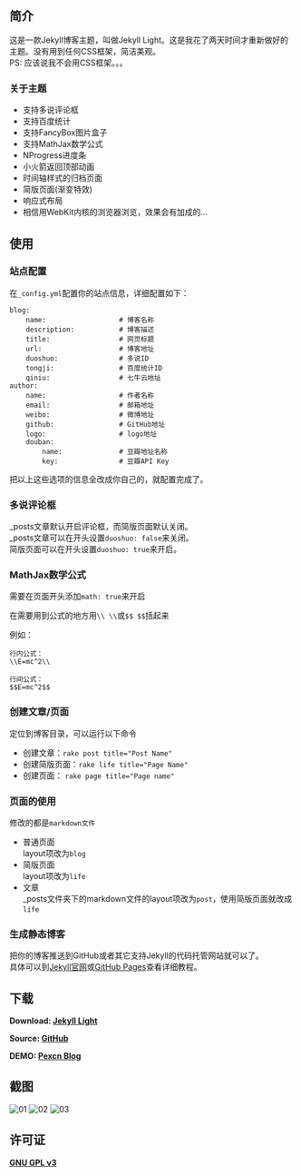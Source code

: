 ## 简介

这是一款Jekyll博客主题，叫做Jekyll Light。这是我花了两天时间才重新做好的主题。没有用到任何CSS框架，简洁美观。  
PS: 应该说我不会用CSS框架。。。

### 关于主题
* 支持多说评论框
* 支持百度统计
* 支持FancyBox图片盒子
* 支持MathJax数学公式
* NProgress进度条
* 小火箭返回顶部动画
* 时间轴样式的归档页面
* 简版页面(渐变特效)
* 响应式布局
* 相信用WebKit内核的浏览器浏览，效果会有加成的...


## 使用

### 站点配置
在`_config.yml`配置你的站点信息，详细配置如下：

	blog:
		name:                  # 博客名称
		description:           # 博客描述
		title:                 # 网页标题
		url:                   # 博客地址
		duoshuo:               # 多说ID
		tongji:                # 百度统计ID
		qiniu:                 # 七牛云地址
	author:
		name:                  # 作者名称
		email:                 # 邮箱地址
		weibo:                 # 微博地址
		github:                # GitHub地址
		logo:                  # logo地址
		douban:
			name:              # 豆瓣地址名称
			key:               # 豆瓣API Key

把以上这些选项的信息全改成你自己的，就配置完成了。

### 多说评论框
_posts文章默认开启评论框，而简版页面默认关闭。  
_posts文章可以在开头设置`duoshuo: false`来关闭。  
简版页面可以在开头设置`duoshuo: true`来开启。

### MathJax数学公式
需要在页面开头添加`math: true`来开启

在需要用到公式的地方用`\\ \\`或`$$ $$`括起来

例如：

	行内公式：
	\\E=mc^2\\

	行间公式：
	$$E=mc^2$$

### 创建文章/页面
定位到博客目录，可以运行以下命令

* 创建文章：`rake post title="Post Name"` 
* 创建简版页面：`rake life title="Page Name"`
* 创建页面： `rake page title="Page name"`

### 页面的使用
修改的都是`markdown文件`

* 普通页面  
layout项改为`blog`
* 简版页面  
layout项改为`life`
* 文章  
_posts文件夹下的markdown文件的layout项改为`post`，使用简版页面就改成`life`

### 生成静态博客
把你的博客推送到GitHub或者其它支持Jekyll的代码托管网站就可以了。  
具体可以到[Jekyll官网](http://jekyllrb.com/)或[GitHub Pages](https://pages.github.com/)查看详细教程。


## 下载

**Download: [Jekyll Light](https://github.com/pexcn/Jekyll-Light/releases)**

**Source: [GitHub](https://github.com/pexcn/Jekyll-Light)**

**DEMO: [Pexcn Blog](http://pexcn.tk)**


## 截图

![01](https://raw.githubusercontent.com/pexcn/Jekyll-Light/dev/README/01.png)
![02](https://raw.githubusercontent.com/pexcn/Jekyll-Light/dev/README/02.png)
![03](https://raw.githubusercontent.com/pexcn/Jekyll-Light/dev/README/03.png)


## 许可证

[**GNU GPL v3**](http://www.gnu.org/licenses/gpl-3.0.html)
